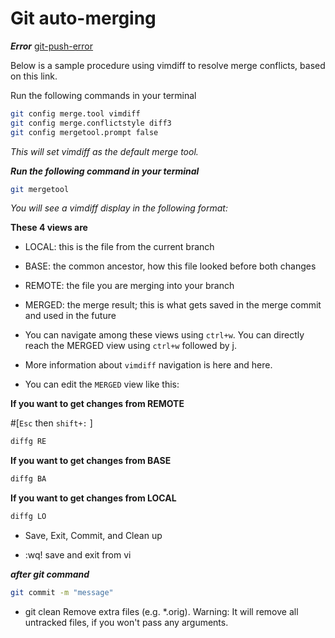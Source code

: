# Git auto-merging

**_Error_**
[git-push-error]()

Below is a sample procedure using vimdiff to resolve merge conflicts, based on this link.

Run the following commands in your terminal
```bash
git config merge.tool vimdiff
git config merge.conflictstyle diff3
git config mergetool.prompt false
```

*This will set vimdiff as the default merge tool.*


***Run the following command in your terminal***

```bash
git mergetool
```

*You will see a vimdiff display in the following format:*

[]()

**These 4 views are**

* LOCAL: this is the file from the current branch
* BASE: the common ancestor, how this file looked before both changes
* REMOTE: the file you are merging into your branch
* MERGED: the merge result; this is what gets saved in the merge commit and used in the future

* You can navigate among these views using `ctrl+w`. You can directly reach the MERGED view using `ctrl+w` followed by j.

* More information about `vimdiff` navigation is here and here.

* You can edit the `MERGED` view like this:

**If you want to get changes from REMOTE**    

#[`Esc` then `shift+:` ]

```bash
diffg RE
```

**If you want to get changes from BASE**

```bash
diffg BA
```
**If you want to get changes from LOCAL**

```bash
diffg LO
```

* Save, Exit, Commit, and Clean up

*  :wq! save and exit from vi

***after git command***

```bash
git commit -m "message"
```

* git clean Remove extra files (e.g. *.orig). Warning: It will remove all untracked files, if you won't pass any arguments.
